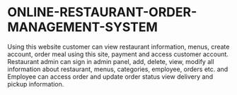 # ONLINE-RESTAURANT-ORDER-MANAGEMENT-SYSTEM
Using this website customer can view restaurant information, menus, create account, order meal using this site, payment and access customer account. Restaurant admin can sign in admin panel, add, delete, view, modify all information about restaurant, menus, categories, employee, orders etc. and Employee can access order and update order status view delivery and pickup information.
